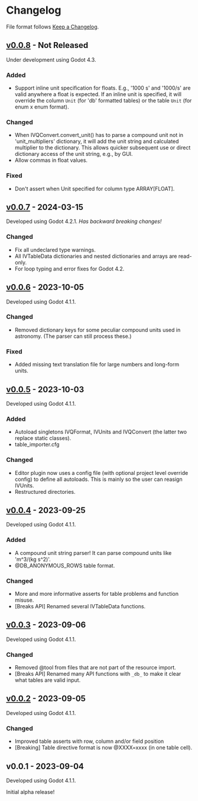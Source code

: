 # Changelog

File format follows [Keep a Changelog](https://keepachangelog.com/en/1.0.0/).

## [v0.0.8] - Not Released

Under development using Godot 4.3.

### Added
* Support inline unit specification for floats. E.g., '1000 s' and '1000/s' are valid anywhere a float is expected. If an inline unit is specified, it will override the column `Unit` (for 'db' formatted tables) or the table `Unit` (for enum x enum format).

### Changed
* When IVQConvert.convert_unit() has to parse a compound unit not in 'unit_multipliers' dictionary, it will add the unit string and calculated multiplier to the dictionary. This allows quicker subsequent use or direct dictionary access of the unit string, e.g., by GUI.
* Allow commas in float values.

### Fixed
* Don't assert when Unit specified for column type ARRAY[FLOAT].

## [v0.0.7] - 2024-03-15

Developed using Godot 4.2.1. _Has backward breaking changes!_

### Changed
* Fix all undeclared type warnings.
* All IVTableData dictionaries and nested dictionaries and arrays are read-only.
* For loop typing and error fixes for Godot 4.2.

## [v0.0.6] - 2023-10-05

Developed using Godot 4.1.1.

### Changed
* Removed dictionary keys for some peculiar compound units used in astronomy. (The parser can still process these.)

### Fixed
* Added missing text translation file for large numbers and long-form units.

## [v0.0.5] - 2023-10-03

Developed using Godot 4.1.1.

### Added

* Autoload singletons IVQFormat, IVUnits and IVQConvert (the latter two replace static classes).
* table_importer.cfg

### Changed
* Editor plugin now uses a config file (with optional project level override config) to define all autoloads. This is mainly so the user can reasign IVUnits.
* Restructured directories.

## [v0.0.4] - 2023-09-25

Developed using Godot 4.1.1.

### Added
* A compound unit string parser! It can parse compound units like 'm^3/(kg s^2)'.
* @DB_ANONYMOUS_ROWS table format.

### Changed
* More and more informative asserts for table problems and function misuse.
* [Breaks API] Renamed several IVTableData functions.

## [v0.0.3] - 2023-09-06

Developed using Godot 4.1.1.

### Changed
* Removed @tool from files that are not part of the resource import.
* [Breaks API] Renamed many API functions with `_db_` to make it clear what tables are valid input.

## [v0.0.2] - 2023-09-05

Developed using Godot 4.1.1.

### Changed
* Improved table asserts with row, column and/or field position
* [Breaking] Table directive format is now @XXXX=xxxx (in one table cell).

## v0.0.1 - 2023-09-04

Developed using Godot 4.1.1.

Initial alpha release!


[v0.0.8]: https://github.com/ivoyager/ivoyager_table_importer/compare/v0.0.7...HEAD
[v0.0.7]: https://github.com/ivoyager/ivoyager_table_importer/compare/v0.0.6...v0.0.7
[v0.0.6]: https://github.com/ivoyager/ivoyager_table_importer/compare/v0.0.5...v0.0.6
[v0.0.5]: https://github.com/ivoyager/ivoyager_table_importer/compare/v0.0.4...v0.0.5
[v0.0.4]: https://github.com/ivoyager/ivoyager_table_importer/compare/v0.0.3...v0.0.4
[v0.0.3]: https://github.com/ivoyager/ivoyager_table_importer/compare/v0.0.2...v0.0.3
[v0.0.2]: https://github.com/ivoyager/ivoyager_table_importer/compare/v0.0.1...v0.0.2
